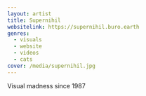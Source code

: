 ```yaml
---
layout: artist
title: Supernihil
websitelink: https://supernihil.buro.earth
genres:
  - visuals
  - website
  - videos
  - cats
cover: /media/supernihil.jpg
---
```


Visual madness since 1987